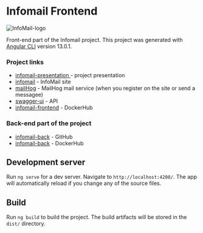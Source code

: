 # Infomail Frontend
![InfoMail-logo](https://imgur.com/EyQPoMx.png)

Front-end part of the Infomail project.
This project was generated with [Angular CLI](https://github.com/angular/angular-cli) version 13.0.1.

### Project links
* [infomail-presentation  ](https://docs.google.com/presentation/d/1b3__UhovdmZHmPkEundb0FxifjXbJPbz/edit?usp=sharing&ouid=100645824107772636818&rtpof=true&sd=true) - project presentation
* [infomail](http://195.250.62.211:8027/) - InfoMail site
* [mailHog](http://195.250.62.211:8027/) - MailHog mail service (when you register on the site or send a messagee)
* [swagger-ui](http://195.250.62.211:8028/swagger-ui/index.html?configUrl=/api/v1/api-docs/swagger-config) - API
* [infomail-frontend](https://hub.docker.com/repository/docker/lastzloid/infomail-frontend) - DockerHub

### Back-end part of the project
* [infomail-back](https://github.com/shutuper/InfoMail) - GitHub
* [infomail-back](https://hub.docker.com/repository/docker/lastzloid/infomail_back) - DockerHub

## Development server

Run `ng serve` for a dev server. Navigate to `http://localhost:4200/`. The app will automatically reload if you change any of the source files.

## Build

Run `ng build` to build the project. The build artifacts will be stored in the `dist/` directory.

